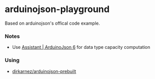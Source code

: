 arduinojson-playground
======================
Based on arduinojson's offical code example.

### Notes
- Use [Assistant | ArduinoJson 6](https://arduinojson.org/v6/assistant/#/step1) for data type capacity computation

### Using
- [dirkarnez/arduinojson-prebuilt](https://github.com/dirkarnez/arduinojson-prebuilt)
